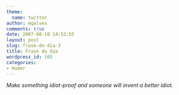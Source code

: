 ```yaml
---
theme:
  name: twitter
author: mgalves
comments: true
date: 2007-08-10 14:52:55
layout: post
slug: frase-do-dia-3
title: Frase do dia
wordpress_id: 165
categories:
- Humor
---
```


_Make something idiot-proof and someone will invent a better idiot._
